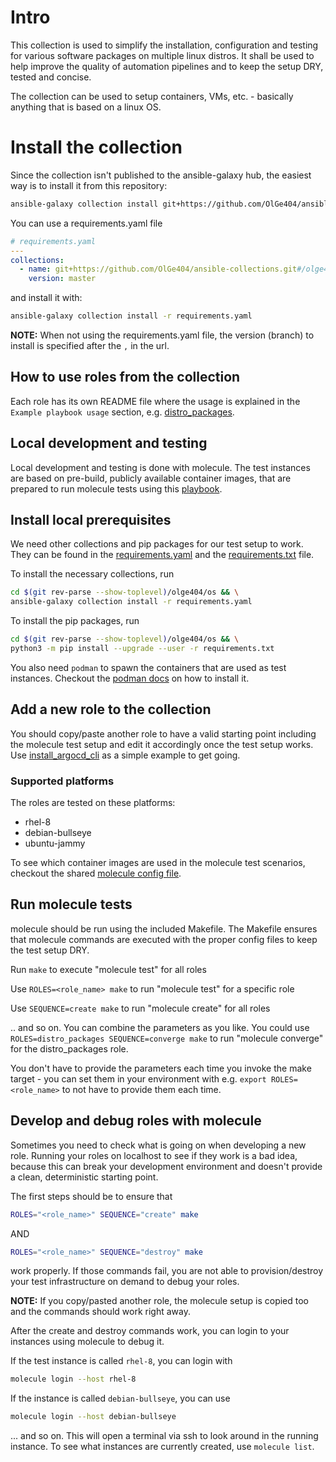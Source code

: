 # Intro
This collection is used to simplify the installation, configuration and testing for various software packages on multiple linux distros.
It shall be used to help improve the quality of automation pipelines and to keep the setup DRY, tested and concise.

The collection can be used to setup containers, VMs, etc. - basically anything that is based on a linux OS.

# Install the collection
Since the collection isn't published to the ansible-galaxy hub, the easiest way is to install it from this repository:
```bash
ansible-galaxy collection install git+https://github.com/OlGe404/ansible-collections.git#/olge404/os/,master
```

You can use a requirements.yaml file
```yaml
# requirements.yaml
---
collections:
  - name: git+https://github.com/OlGe404/ansible-collections.git#/olge404/os/
    version: master
```

and install it with:
```bash
ansible-galaxy collection install -r requirements.yaml
```

**NOTE:** When not using the requirements.yaml file, the version (branch) to install is specified after the `,` in the url.

## How to use roles from the collection
Each role has its own README file where the usage is explained in the `Example playbook usage` section, e.g. [distro_packages](roles/distro_packages/README.md).

## Local development and testing
Local development and testing is done with molecule. The test instances are based on pre-build, publicly available container images, that are prepared to run molecule tests using this [playbook](shared/prepare-container.yaml).

## Install local prerequisites
We need other collections and pip packages for our test setup to work. They can be found in the [requirements.yaml](requirements.yaml) and the [requirements.txt](requirements.txt) file.

To install the necessary collections, run
```bash
cd $(git rev-parse --show-toplevel)/olge404/os && \
ansible-galaxy collection install -r requirements.yaml
```

To install the pip packages, run
```bash
cd $(git rev-parse --show-toplevel)/olge404/os && \
python3 -m pip install --upgrade --user -r requirements.txt
```

You also need `podman` to spawn the containers that are used as test instances. Checkout the [podman docs](https://podman.io/docs/installation) on how to install it.

## Add a new role to the collection
You should copy/paste another role to have a valid starting point including the molecule test setup and edit it accordingly once the test setup works.
Use [install_argocd_cli](roles/install_argocd_cli/README.md) as a simple example to get going.

### Supported platforms
The roles are tested on these platforms:
* rhel-8
* debian-bullseye
* ubuntu-jammy

To see which container images are used in the molecule test scenarios, checkout the shared [molecule config file](shared/molecule.yml).

## Run molecule tests
molecule should be run using the included Makefile. The Makefile ensures that molecule commands are executed with the proper config files to keep the test setup DRY.

Run `make` to execute "molecule test" for all roles

Use `ROLES=<role_name> make` to run "molecule test" for a specific role

Use `SEQUENCE=create make` to run "molecule create" for all roles 

.. and so on. You can combine the parameters as you like. You could use `ROLES=distro_packages SEQUENCE=converge make` to run "molecule converge" for the distro_packages role.

You don't have to provide the parameters each time you invoke the make target - you can set them in your environment with e.g. `export ROLES=<role_name>` to not have to provide them each time.

## Develop and debug roles with molecule
Sometimes you need to check what is going on when developing a new role. Running your roles on localhost to see if they work is a bad idea, because this can break your development environment and doesn't provide a clean, deterministic starting point.

The first steps should be to ensure that
```bash
ROLES="<role_name>" SEQUENCE="create" make
```

AND

```bash
ROLES="<role_name>" SEQUENCE="destroy" make
```

work properly. If those commands fail, you are not able to provision/destroy your test infrastructure on demand to debug your roles.

**NOTE:** If you copy/pasted another role, the molecule setup is copied too and the commands should work right away.

After the create and destroy commands work, you can login to your instances using molecule to debug it.

If the test instance is called ``rhel-8``, you can login with

```bash
molecule login --host rhel-8
```

If the instance is called ``debian-bullseye``, you can use
```bash
molecule login --host debian-bullseye
```

... and so on. This will open a terminal via ssh to look around in the running instance. To see what instances are currently created, use `molecule list`.
